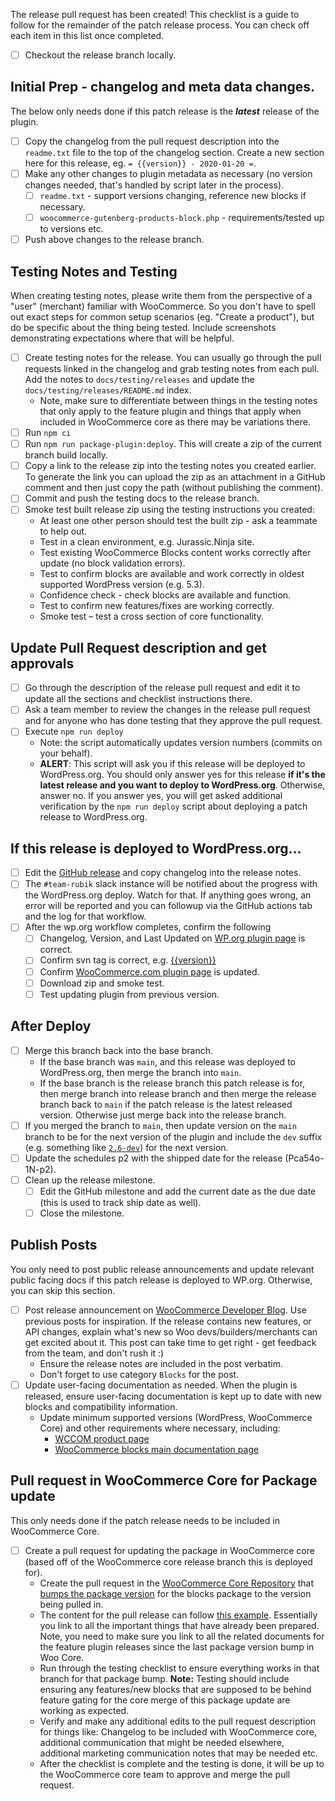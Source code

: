 The release pull request has been created! This checklist is a guide to follow for the remainder of the patch release process. You can check off each item in this list once completed.

* [ ] Checkout the release branch locally.

## Initial Prep - changelog and meta data changes.

The below only needs done if this patch release is the **_latest_** release of the plugin.

* [ ] Copy the changelog from the pull request description into the `readme.txt` file to the top of the changelog section. Create a new section here for this release, eg. `= {{version}} - 2020-01-20 =`.
* [ ] Make any other changes to plugin metadata as necessary (no version changes needed, that's handled by script later in the process).
  * [ ] `readme.txt` - support versions changing, reference new blocks if necessary.
  * [ ] `woocommerce-gutenberg-products-block.php` - requirements/tested up to versions etc.
* [ ] Push above changes to the release branch.

## Testing Notes and Testing

When creating testing notes, please write them from the perspective of a "user" (merchant) familiar with WooCommerce. So you don't have to spell out exact steps for common setup scenarios (eg. "Create a product"), but do be specific about the thing being tested. Include screenshots demonstrating expectations where that will be helpful.

* [ ] Create testing notes for the release. You can usually go through the pull requests linked in the changelog and grab testing notes from each pull. Add the notes to `docs/testing/releases` and update the `docs/testing/releases/README.md` index.
  * Note, make sure to differentiate between things in the testing notes that only apply to the feature plugin and things that apply when included in WooCommerce core as there may be variations there.
* [ ] Run `npm ci`
* [ ] Run `npm run package-plugin:deploy`. This will create a zip of the current branch build locally.
* [ ] Copy a link to the release zip into the testing notes you created earlier. To generate the link you can upload the zip as an attachment in a GitHub comment and then just copy the path (without publishing the comment).
* [ ] Commit and push the testing docs to the release branch.
* [ ] Smoke test built release zip using the testing instructions you created:
  * At least one other person should test the built zip - ask a teammate to help out.
  * Test in a clean environment, e.g. Jurassic.Ninja site.
  * Test existing WooCommerce Blocks content works correctly after update (no block validation errors).
  * Test to confirm blocks are available and work correctly in oldest supported WordPress version (e.g. 5.3).
  * Confidence check - check blocks are available and function.
  * Test to confirm new features/fixes are working correctly.
  * Smoke test – test a cross section of core functionality.

## Update Pull Request description and get approvals

* [ ] Go through the description of the release pull request and edit it to update all the sections and checklist instructions there.
* [ ] Ask a team member to review the changes in the release pull request and for anyone who has done testing that they approve the pull request.
* [ ] Execute `npm run deploy`
  * Note: the script automatically updates version numbers (commits on your behalf).
  * **ALERT**: This script will ask you if this release will be deployed to WordPress.org. You should only answer yes for this release **if it's the latest release and you want to deploy to WordPress.org**. Otherwise, answer no. If you answer yes, you will get asked additional verification by the `npm run deploy` script about deploying a patch release to WordPress.org.

## If this release is deployed to WordPress.org...

* [ ] Edit the [GitHub release](https://github.com/woocommerce/woocommerce-gutenberg-products-block/releases) and copy changelog into the release notes.
* [ ] The `#team-rubik` slack instance will be notified about the progress with the WordPress.org deploy. Watch for that. If anything goes wrong, an error will be reported and you can followup via the GitHub actions tab and the log for that workflow.
* [ ] After the wp.org workflow completes, confirm the following
  * [ ] Changelog, Version, and Last Updated on [WP.org plugin page](https://wordpress.org/plugins/woo-gutenberg-products-block/) is correct.
  * [ ] Confirm svn tag is correct, e.g. [{{version}}](https://plugins.svn.wordpress.org/woo-gutenberg-products-block/tags/{{version}}/)
  * [ ] Confirm [WooCommerce.com plugin page](https://woocommerce.com/products/woocommerce-gutenberg-products-block/) is updated.
  * [ ] Download zip and smoke test.
  * [ ] Test updating plugin from previous version.

## After Deploy

* [ ] Merge this branch back into the base branch.
  * If the base branch was `main`, and this release was deployed to WordPress.org, then merge the branch into `main`.
  * If the base branch is the release branch this patch release is for, then merge branch into release branch and then merge the release branch back to `main` if the patch release is the latest released version. Otherwise just merge back into the release branch.
* [ ] If you merged the branch to `main`, then update version on the `main` branch to be for the next version of the plugin and include the `dev` suffix (e.g. something like [`2.6-dev`](https://github.com/woocommerce/woocommerce-gutenberg-products-block/commit/e27f053e7be0bf7c1d376f5bdb9d9999190ce158)) for the next version.
* [ ] Update the schedules p2 with the shipped date for the release (Pca54o-1N-p2).
* [ ] Clean up the release milestone.
  * [ ] Edit the GitHub milestone and add the current date as the due date (this is used to track ship date as well).
  * [ ] Close the milestone.

## Publish Posts

You only need to post public release announcements and update relevant public facing docs if this patch release is deployed to WP.org. Otherwise, you can skip this section.

* [ ] Post release announcement on [WooCommerce Developer Blog](https://woocommerce.wordpress.com/category/blocks/). Use previous posts for inspiration. If the release contains new features, or API changes, explain what's new so Woo devs/builders/merchants can get excited about it. This post can take time to get right - get feedback from the team, and don't rush it :)
  - Ensure the release notes are included in the post verbatim.
  - Don't forget to use category `Blocks` for the post.
* [ ] Update user-facing documentation as needed. When the plugin is released, ensure user-facing documentation is kept up to date with new blocks and compatibility information.
  - Update minimum supported versions (WordPress, WooCommerce Core) and other requirements where necessary, including:
    - [WCCOM product page](https://woocommerce.com/products/woocommerce-gutenberg-products-block/)
    - [WooCommerce blocks main documentation page](https://docs.woocommerce.com/document/woocommerce-blocks/)

## Pull request in WooCommerce Core for Package update

This only needs done if the patch release needs to be included in WooCommerce Core.

* [ ] Create a pull request for updating the package in WooCommerce core (based off of the WooCommerce core release branch this is deployed for).
  - Create the pull request in the [WooCommerce Core Repository](https://github.com/woocommerce/woocommerce/) that [bumps the package version](https://github.com/woocommerce/woocommerce/blob/master/composer.json) for the blocks package to the version being pulled in.
  - The content for the pull release can follow [this example](https://github.com/woocommerce/woocommerce/pull/27177). Essentially you link to all the important things that have already been prepared. Note, you need to make sure you link to all the related documents for the feature plugin releases since the last package version bump in Woo Core.
  - Run through the testing checklist to ensure everything works in that branch for that package bump. **Note:** Testing should include ensuring any features/new blocks that are supposed to be behind feature gating for the core merge of this package update are working as expected.
  - Verify and make any additional edits to the pull request description for things like: Changelog to be included with WooCommerce core, additional communication that might be needed elsewhere, additional marketing communication notes that may be needed etc.
  - After the checklist is complete and the testing is done, it will be up to the WooCommerce core team to approve and merge the pull request.
